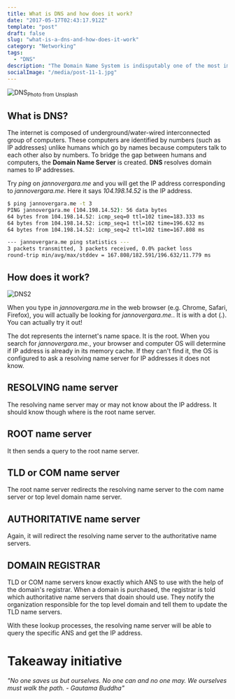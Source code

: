 ```yaml
---
title: What is DNS and how does it work?
date: "2017-05-17T02:43:17.912Z"
template: "post"
draft: false
slug: "what-is-a-dns-and-how-does-it-work"
category: "Networking"
tags:
  - "DNS"
description: "The Domain Name System is indisputably one of the most important and overlooked parts of the internet. In this section, we will learn what DNS is actually about and why it is important."
socialImage: "/media/post-11-1.jpg"
---
```


![DNS](/media/post-18-1.jpg "DNS Servers")<sub>Photo from Unsplash</sub>

## What is DNS?
The internet is composed of underground/water-wired interconnected group of computers. These computers are identified by numbers (such as IP addresses) unlike humans which go by names because computers talk to each other also by numbers. To bridge the gap between humans and computers, the **Domain Name Server** is created. **DNS** resolves domain names to IP addresses.

Try *ping* on *jannovergara.me* and you will get the IP address corresponding to *jannovergara.me*. Here it says *104.198.14.52* is the IP address.
```bash
$ ping jannovergara.me -t 3
PING jannovergara.me (104.198.14.52): 56 data bytes
64 bytes from 104.198.14.52: icmp_seq=0 ttl=102 time=183.333 ms
64 bytes from 104.198.14.52: icmp_seq=1 ttl=102 time=196.632 ms
64 bytes from 104.198.14.52: icmp_seq=2 ttl=102 time=167.808 ms

--- jannovergara.me ping statistics ---
3 packets transmitted, 3 packets received, 0.0% packet loss
round-trip min/avg/max/stddev = 167.808/182.591/196.632/11.779 ms
```

## How does it work?

![DNS2](/media/post-18-2.jpg "DNS Lookup.")

When you type in *jannovergara.me* in the web browser (e.g. Chrome, Safari, Firefox), you will actually be looking for *jannovergara.me.*. It is with a dot (.). You can actually try it out!

The dot represents the internet's name space. It is the root. When you search for *jannovergara.me.*, your browser and computer OS will determine if IP address is already in its memory cache. If they can't find it, the OS is configured to ask a resolving name server for IP addresses it does not know.

## RESOLVING name server
The resolving name server may or may not know about the IP address. It should know though where is the root name server.

## ROOT name server
It then sends a query to the root name server.

## TLD or COM name server
The root name server redirects the resolving name server to the com name server or top level domain name server.

## AUTHORITATIVE name server
Again, it will redirect the resolving name server to the authoritative name servers.

## DOMAIN REGISTRAR
TLD or COM name servers know exactly which ANS to use with the help of the domain's registrar. When a domain is purchased, the registrar is told which authoritative name servers that doain should use. They notify the organization responsible for the top level domain and tell them to update the TLD name servers.

With these lookup processes, the resolving name server will be able to query the specific ANS and get the IP address.

# Takeaway initiative
_"No one saves us but ourselves. No one can and no one may. We ourselves must walk the path. - Gautama Buddha"_